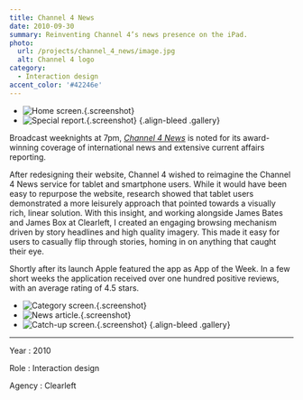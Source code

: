 ```yaml
---
title: Channel 4 News
date: 2010-09-30
summary: Reinventing Channel 4’s news presence on the iPad.
photo:
  url: /projects/channel_4_news/image.jpg
  alt: Channel 4 logo
category:
  - Interaction design
accent_color: '#42246e'
---
```

* ![Home screen.](screenshot_home.png){.screenshot}
* ![Special report.](screenshot_special_report.png){.screenshot}
  {.align-bleed .gallery}

Broadcast weeknights at 7pm, <cite>[Channel 4 News][1]</cite> is noted for its award-winning coverage of international news and extensive current affairs reporting.

After redesigning their website, Channel 4 wished to reimagine the Channel 4 News service for tablet and smartphone users. While it would have been easy to repurpose the website, research showed that tablet users demonstrated a more leisurely approach that pointed towards a visually rich, linear solution. With this insight, and working alongside James Bates and James Box at Clearleft, I created an engaging browsing mechanism driven by story headlines and high quality imagery. This made it easy for users to casually flip through stories, homing in on anything that caught their eye.

Shortly after its launch Apple featured the app as App of the Week. In a few short weeks the application received over one hundred positive reviews, with an average rating of 4.5 stars.

* ![Category screen.](screenshot_category.png){.screenshot}
* ![News article.](screenshot_article.png){.screenshot}
* ![Catch-up screen.](screenshot_catchup.png){.screenshot}
  {.align-bleed .gallery}

---

Year
: 2010

Role
: Interaction design

Agency
: Clearleft

[1]: https://news.channel4.com
